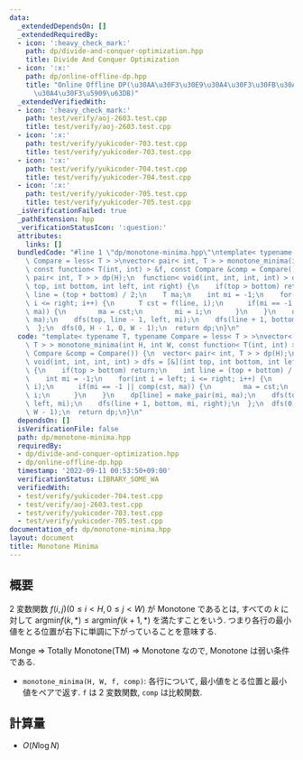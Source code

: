 ```yaml
---
data:
  _extendedDependsOn: []
  _extendedRequiredBy:
  - icon: ':heavy_check_mark:'
    path: dp/divide-and-conquer-optimization.hpp
    title: Divide And Conquer Optimization
  - icon: ':x:'
    path: dp/online-offline-dp.hpp
    title: "Online Offline DP(\u30AA\u30F3\u30E9\u30A4\u30F3\u30FB\u30AA\u30D5\u30E9\
      \u30A4\u30F3\u5909\u63DB)"
  _extendedVerifiedWith:
  - icon: ':heavy_check_mark:'
    path: test/verify/aoj-2603.test.cpp
    title: test/verify/aoj-2603.test.cpp
  - icon: ':x:'
    path: test/verify/yukicoder-703.test.cpp
    title: test/verify/yukicoder-703.test.cpp
  - icon: ':x:'
    path: test/verify/yukicoder-704.test.cpp
    title: test/verify/yukicoder-704.test.cpp
  - icon: ':x:'
    path: test/verify/yukicoder-705.test.cpp
    title: test/verify/yukicoder-705.test.cpp
  _isVerificationFailed: true
  _pathExtension: hpp
  _verificationStatusIcon: ':question:'
  attributes:
    links: []
  bundledCode: "#line 1 \"dp/monotone-minima.hpp\"\ntemplate< typename T, typename\
    \ Compare = less< T > >\nvector< pair< int, T > > monotone_minima(int H, int W,\
    \ const function< T(int, int) > &f, const Compare &comp = Compare()) {\n  vector<\
    \ pair< int, T > > dp(H);\n  function< void(int, int, int, int) > dfs = [&](int\
    \ top, int bottom, int left, int right) {\n    if(top > bottom) return;\n    int\
    \ line = (top + bottom) / 2;\n    T ma;\n    int mi = -1;\n    for(int i = left;\
    \ i <= right; i++) {\n      T cst = f(line, i);\n      if(mi == -1 || comp(cst,\
    \ ma)) {\n        ma = cst;\n        mi = i;\n      }\n    }\n    dp[line] = make_pair(mi,\
    \ ma);\n    dfs(top, line - 1, left, mi);\n    dfs(line + 1, bottom, mi, right);\n\
    \  };\n  dfs(0, H - 1, 0, W - 1);\n  return dp;\n}\n"
  code: "template< typename T, typename Compare = less< T > >\nvector< pair< int,\
    \ T > > monotone_minima(int H, int W, const function< T(int, int) > &f, const\
    \ Compare &comp = Compare()) {\n  vector< pair< int, T > > dp(H);\n  function<\
    \ void(int, int, int, int) > dfs = [&](int top, int bottom, int left, int right)\
    \ {\n    if(top > bottom) return;\n    int line = (top + bottom) / 2;\n    T ma;\n\
    \    int mi = -1;\n    for(int i = left; i <= right; i++) {\n      T cst = f(line,\
    \ i);\n      if(mi == -1 || comp(cst, ma)) {\n        ma = cst;\n        mi =\
    \ i;\n      }\n    }\n    dp[line] = make_pair(mi, ma);\n    dfs(top, line - 1,\
    \ left, mi);\n    dfs(line + 1, bottom, mi, right);\n  };\n  dfs(0, H - 1, 0,\
    \ W - 1);\n  return dp;\n}\n"
  dependsOn: []
  isVerificationFile: false
  path: dp/monotone-minima.hpp
  requiredBy:
  - dp/divide-and-conquer-optimization.hpp
  - dp/online-offline-dp.hpp
  timestamp: '2022-09-11 00:53:50+09:00'
  verificationStatus: LIBRARY_SOME_WA
  verifiedWith:
  - test/verify/yukicoder-704.test.cpp
  - test/verify/aoj-2603.test.cpp
  - test/verify/yukicoder-703.test.cpp
  - test/verify/yukicoder-705.test.cpp
documentation_of: dp/monotone-minima.hpp
layout: document
title: Monotone Minima
---
```


## 概要

$2$ 変数関数 $f(i, j) (0 \leq i \lt H, 0 \leq j \lt W)$ が Monotone であるとは, すべての $k$ に対して $\mathrm{argmin} f(k, *) \leq \mathrm{argmin} f(k + 1, *)$ を満たすことをいう. つまり各行の最小値をとる位置が右下に単調に下がっていることを意味する.

Monge $\Rightarrow$ Totally Monotone(TM) $\Rightarrow$ Monotone なので, Monotone は弱い条件である.

* `monotone_minima(H, W, f, comp)`: 各行について, 最小値をとる位置と最小値をペアで返す. `f` は $2$ 変数関数, `comp` は比較関数.

## 計算量

* $O(N \log N)$

